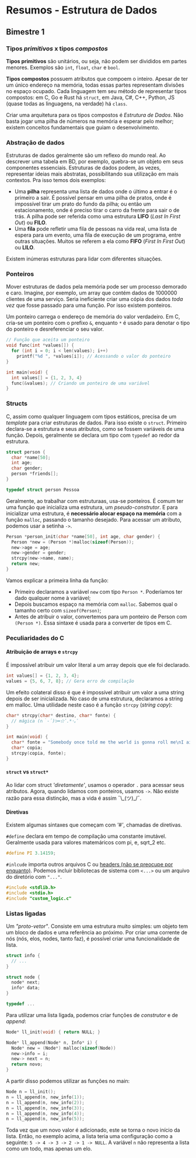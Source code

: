 # Resumos - Estrutura de Dados

## Bimestre 1

### Tipos _primitivos_ x tipos _compostos_

**Tipos primitivos** são unitários, ou seja, não podem ser divididos em partes menores. Exemplos são `int`, `float`, `char` e `bool`.

**Tipos compostos** possuem atributos que compoem o inteiro. Apesar de ter um único endereço na memória, todas essas partes representam divisões no espaço ocupado. Cada linguagem tem seu método de representar tipos compostos: em C, Go e Rust há `struct`, em Java, C#, C++, Python, JS (quase todas as linguagens, na verdade) há `class`.

Criar uma arquitetura para os tipos compostos é _Estrutura de Dados_. Não basta jogar uma pilha de números na memória e esperar pelo melhor; existem conceitos fundamentais que guiam o desenvolvimento.

### Abstração de dados

Estruturas de dados geralmente são um reflexo do mundo real. Ao descrever uma tabela em BD, por exemplo, quebra-se um objeto em seus componentes essenciais. Estruturas de dados podem, às vezes, representar ideias mais abstratas, possibilitando sua utilização em mais contextos. Pra isso temos dois exemplos:

- Uma **pilha** representa uma lista de dados onde o último a entrar é o primeiro a sair. É possível pensar em uma pilha de pratos, onde é impossível tirar um prato do fundo da pilha; ou então um estacionamento, onde é preciso tirar o carro da frente para sair o de trás. A pilha pode ser referida como uma estrutura **LIFO** (_Last In First Out_) ou **FILO**.
- Uma **fila** pode refletir uma fila de pessoas na vida real, uma lista de espera para um evento, uma fila de execução de um programa, entre outras situações. Muitos se referem a ela como **FIFO** (_First In First Out_) ou **LILO**.

Existem inúmeras estruturas para lidar com diferentes situações.

### Ponteiros

Mover estruturas de dados pela memória pode ser um processo demorado e caro. Imagine, por exemplo, um array que contém dados de 1000000 clientes de uma serviço. Seria ineficiente criar uma cópia dos dados _toda vez_ que fosse passado para uma função. Por isso existem ponteiros.

Um ponteiro carrega o endereço de memória do valor verdadeiro. Em C, cria-se um ponteiro com o prefixo `&`, enquanto `*` é usado para denotar o tipo do ponteiro e desreferenciar o seu valor.

```c
// Função que aceita um ponteiro
void func(int *values[]) {
  for (int i = 0; i < len(values); i++)
    printf("%d ", *values[i]); // Acessando o valor do ponteiro
}

int main(void) {
  int values[] = {1, 2, 3, 4}
  func(&values); // Criando um ponteiro de uma variável
}
```

### Structs

C, assim como qualquer linguagem com tipos estáticos, precisa de um _template_ para criar estruturas de dados. Para isso existe o `struct`. Primeiro declara-se a estrutura e seus atributos, como se fossem variáveis de uma função. Depois, geralmente se declara um tipo com `typedef` ao redor da estrutura.

```c
struct person {
  char *name[50];
  int age;
  char gender;
  person *friends[];
}

typedef struct person Pessoa
```

Geralmente, ao trabalhar com estruturaas, usa-se ponteiros. É comum ter uma função que inicializa uma estrutura, um _pseudo-construtor_. E para inicializar uma estrutura, é **necessário alocar espaço na memória** com a função `malloc`, passando o tamanho desejado. Para acessar um atributo, podemos usar a setinha `->`.

```c
Person *person_init(char *name[50], int age, char gender) {
  Person *new = (Person *)malloc(sizeof(Person));
  new->age = age;
  new->gender = gender;
  strcpy(new->name, name);
  return new;
}
```

Vamos explicar a primeira linha da função:

- Primeiro declaramos a variável `new` com tipo `Person *`. Poderíamos ter dado qualquer nome à variável;
- Depois buscamos espaço na memória com `malloc`. Sabemos qual o tamanho certo com `sizeof(Person)`;
- Antes de atribuir o valor, convertemos para um ponteiro de Person com `(Person *)`. Essa sintaxe é usada para a converter de tipos em C.

### Peculiaridades do C

#### Atribuição de arrays e `strcpy`

É impossível atribuir um valor literal a um array depois que ele foi declarado.

```c
int values[] = {1, 2, 3, 4};
values = {5, 6, 7, 8}; // Gera erro de compilação
```

Um efeito colateral disso é que é impossível atribuir um valor a uma string depois de ser inicializada. No caso de uma estrutura, declaramos a string em malloc. Uma utilidade neste caso é a função `strcpy` (_string copy_):

```c
char* strcpy(char* destino, char* fonte) {
  // mágica (∩｀-´)⊃━☆ﾟ.*･｡ﾟ
}

int main(void) {
  char* fonte = "Somebody once told me the world is gonna roll me\nI ain't the sharpest tool in the shed\nShe was looking kind of dumb with her finger and her thumb\nIn the shape of an \"L\" on her forehead";
  char* copia;
  strcpy(copia, fonte);
}
```

#### `struct` vs `struct*`

Ao lidar com struct _'diretamente'_, usamos o operador `.` para acessar seus atributos. Agora, quando lidamos com ponteiros, usamos `->`. Não existe razão para essa distinção, mas a vida é assim ¯\\\_(ツ)\_/¯.

#### Diretivas

Existem algumas sintaxes que começam com _'#'_, chamadas de diretivas.

`#define` declara em tempo de compilação uma constante imutável. Geralmente usada para valores matemáricos com pi, e, sqrt_2 etc.

```c
#define PI 3.14159;
```

`#inlcude` importa outros arquivos C ou [headers (não se preocupe por enquanto)](https://www.gnu.org/software/c-intro-and-ref/manual/html_node/Header-Files.html). Podemos incluir bibliotecas de sistema com `<...>` ou um arquivo do diretório com `"..."`.

```c
#include <stdlib.h>
#include <stdio.h>
#include "custom_logic.c"
```

### Listas ligadas

Um _"proto-vetor"_. Consiste em uma estrutura muito simples: um objeto tem um bloco de dados e uma referência ao próximo. Por criar uma corrente de nós (nós, elos, nodes, tanto faz), é possível criar uma funcionalidade de lista.

```c
struct info {
  // ...
}

struct node {
  node* next;
  info* data;
}

typedef ...
```

Para utilizar uma lista ligada, podemos criar funções de _construtor_ e de _append_:

```c
Node* ll_init(void) { return NULL; }

Node* ll_append(Node* n, Info* i) {
  Node* new = (Node*) malloc(sizeof(Node))
  new->info = i;
  new-> next = n;
  return novo;
}
```

A partir disso podemos utilizar as funções no main:

```c
Node n = ll_init();
n = ll_append(n, new_info(1));
n = ll_append(n, new_info(2));
n = ll_append(n, new_info(3));
n = ll_append(n, new_info(4));
n = ll_append(n, new_info(5));
```

Toda vez que um novo valor é adicionado, este se torna o novo início da lista. Então, no exemplo acima, a lista teria uma configuração como a seguinte: `5 -> 4 -> 3 -> 2 -> 1 -> NULL`. A variável `n` não representa a lista como um todo, mas apenas um elo.
